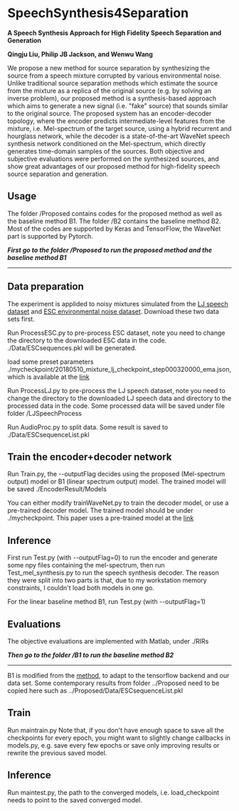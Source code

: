 # SpeechSynthesis4Separation

__A Speech Synthesis Approach for High Fidelity Speech Separation and Generation__

__Qingju Liu, Philip JB Jackson, and Wenwu Wang__

We propose a new method for source separation by synthesizing the source from a speech mixture corrupted by various environmental noise. Unlike traditional source separation methods which estimate the source from the mixture as a replica of the original source (e.g. by solving an inverse problem), our proposed method is a synthesis-based approach which aims to generate a new signal (i.e. "fake" source) that sounds similar to the original source. The proposed system has an encoder-decoder topology, where the encoder predicts intermediate-level features from the mixture, i.e. Mel-spectrum of the target source, using a hybrid recurrent and hourglass network, while the decoder is a state-of-the-art WaveNet speech synthesis network conditioned on the Mel-spectrum, which directly generates time-domain samples of the sources. Both objective and subjective evaluations were performed on the synthesized sources, and show great advantages of our proposed method for high-fidelity speech source separation and generation.


Usage
-----
The folder /Proposed contains codes for the proposed method as well as the baseline method B1. The folder /B2 contains the baseline method B2. Most of the codes are supported by Keras and TensorFlow, the WaveNet part is supported by Pytorch.


**_First go to the folder /Proposed to run the proposed method and the baseline method B1_**
*****************************************************************************************

## Data preparation

The experiment is applided to noisy mixtures simulated from the [LJ speech dataset](https://keithito.com/LJ-Speech-Dataset/) and [ESC environmental noise dataset](https://github.com/karoldvl/ESC-50). Download these two data sets first.

Run ProcessESC.py to pre-process ESC dataset, note you need to change the directory to the downloaded ESC data in the code. 
./Data/ESCsequences.pkl will be generated.

load some preset parameters ./mycheckpoint/20180510_mixture_lj_checkpoint_step000320000_ema.json, which is available at the [link](https://github.com/r9y9/wavenet_vocoder)

Run ProcessLJ.py to pre-process the LJ speech dataset, note you need to change the directory to the downloaded LJ speech data and directory to the processed data in the code. 
Some processed data will be saved under file folder /LJSpeechProcess

Run AudioProc.py to split data. 
Some result is saved to ./Data/ESCsequenceList.pkl



## Train the encoder+decoder network

Run Train.py, the --outputFlag decides using the proposed (Mel-spectrum output) model or B1 (linear spectrum output) model.
The trained model will be saved ./EncoderResult/Models

You can either modify trainWaveNet.py to train the decoder model, or use a pre-trained decoder model. The trained model should be under ./mycheckpoint. This paper uses a pre-trained model at the [link](https://github.com/r9y9/wavenet_vocoder)


## Inference

First run Test.py (with --outputFlag=0) to run the encoder and generate some npy files containing the mel-spectrum, then run Test_mel_synthesis.py to run the speech synthesis decoder. The reason they were split into two parts is that, due to my workstation memory constraints, I couldn't load both models in one go.

For the linear baseline method B1, run Test.py (with --outputFlag=1)


## Evaluations

The objective evaluations are implemented with Matlab, under ./RIRs




**_Then go to the folder /B1 to run the baseline method B2_**
*****************************************************************************************

B1 is modified from the [method](https://github.com/drethage/speech-denoising-wavenet), to adapt to the tensorflow backend and our data set. Some contemporary results from folder ../Proposed need to be copied here such as ../Proposed/Data/ESCsequenceList.pkl

## Train

Run maintrain.py
Note that, if you don't have enough space to save all the checkpoints for every epoch, you might want to slightly change callbacks in models.py, e.g. save every few epochs or save only improving results or rewrite the previous saved model. 

## Inference
Run maintest.py, the path to the converged models, i.e. load_checkpoint needs to point to the saved converged model. 

